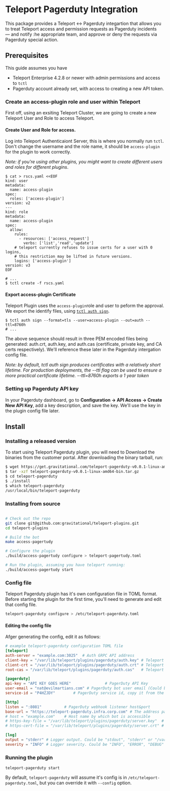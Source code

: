 # Teleport Pagerduty Integration

This package provides a Teleport <-> Pagerduty integartion that allows you to treat Teleport access and permission requests as Pagerduty incidents — and notify :he appropriate team, and approve or deny the requests via Pagerduty special action.

## Prerequisites
This guide assumes you have

* Teleport Enterprise 4.2.8 or newer with admin permissions and access to `tctl`
* Pagerduty account already set, with access to creating a new API token. 

### Create an access-plugin role and user within Teleport 
First off, using an exsiting Teleport Cluster, we are going to create a new Teleport User and Role to access Teleport.

#### Create User and Role for access. 
Log into Teleport Authenticaiont Server, this is where you normally run `tctl`. Don't change the username and the role name, it should be `access-plugin` for the plugin to work correctly.

_Note: if you're using other plugins, you might want to create different users and roles for different plugins_.

```
$ cat > rscs.yaml <<EOF
kind: user
metadata:
  name: access-plugin
spec:
  roles: ['access-plugin']
version: v2
---
kind: role
metadata:
  name: access-plugin
spec:
  allow:
    rules:
      - resources: ['access_request']
        verbs: ['list','read','update']
    # teleport currently refuses to issue certs for a user with 0 logins,
    # this restriction may be lifted in future versions.
    logins: ['access-plugin']
version: v3
EOF

# ...
$ tctl create -f rscs.yaml
```

#### Export access-plugin Certificate
Teleport Plugin uses the `access-plugin`role and user to peform the approval. We export the identify files, using [`tctl auth sign`](https://gravitational.com/teleport/docs/cli-docs/#tctl-auth-sign).

```
$ tctl auth sign --format=tls --user=access-plugin --out=auth --ttl=8760h
# ...
```

The above sequence should result in three PEM encoded files being generated: auth.crt, auth.key, and auth.cas (certificate, private key, and CA certs respectively).  We'll reference these later in the Pagerduty intergation config file.

_Note: by default, tctl auth sign produces certificates with a relatively short lifetime. For production deployments, the --ttl flag can be used to ensure a more practical certificate lifetime. --ttl=8760h exports a 1 year token_

### Setting up Pagerduty API key

In your Pagerduty dashboard, go to **Configuration -> API Access -> Create New API Key**, add a key description, and save the key. We'll use the key in the plugin config file later.

## Install

### Installing a released version

To start using Teleport Pagerduty plugin, you will need to Download the binaries from the customer portal. After downloading the binary tarball, run:

```bash
$ wget https://get.gravitational.com/teleport-pagerduty-v0.0.1-linux-amd64-bin.tar.gz
$ tar -xzf teleport-pagerduty-v0.0.1-linux-amd64-bin.tar.gz
$ cd teleport-pagerduty
$ ./install
$ which teleport-pagerduty
/usr/local/bin/teleport-pagerduty
```


### Installing from source

```bash

# Check out the repo
git clone git@github.com:gravitational/teleport-plugins.git
cd teleport-plugins

# Build the bot
make access-pagertudy

# Configure the plugin
./build/access-pagertudy configure > teleport-pagertudy.toml

# Run the plugin, assuming you have teleport running: 
./build/access-pagertudy start
```

### Config file
Teleport Pagerduty plugin has it's own configuration file in TOML format. Before starting the plugin for the first time, you'll need to generate and edit that config file. 

```bash
teleport-pagerduty configure > /etc/teleport-pagerduty.toml
```

#### Editing the config file
Afger generating the config, edit it as follows: 

```TOML
# example teleport-pagerduty configuration TOML file
[teleport]
auth-server = "example.com:3025"  # Auth GRPC API address
client-key = "/var/lib/teleport/plugins/pagerduty/auth.key" # Teleport GRPC client secret key
client-crt = "/var/lib/teleport/plugins/pagerduty/auth.crt" # Teleport GRPC client certificate
root-cas = "/var/lib/teleport/plugins/pagerduty/auth.cas"   # Teleport cluster CA certs

[pagerduty]
api-key = "API KEY GOES HERE"               # PagerDuty API Key
user-email = "nat@evilmartians.com" # PagerDuty bot user email (Could be admin email)
service-id = "P4HZJDY"        # PagerDuty service id, copy it from the Pagerduty service URL

[http]
listen = ":8081"          # PagerDuty webhook listener host&port
base-url = "https://teleport-pagerduty.infra.corp.com" # The address pagerduty uses to send webhooks when incidents (requests) are resolved — must be accessible from the internet.
# host = "example.com"    # Host name by which bot is accessible
# https-key-file = "/var/lib/teleport/plugins/pagerduty/server.key"  # TLS private key
# https-cert-file = "/var/lib/teleport/plugins/pagerduty/server.crt" # TLS certificate

[log]
output = "stderr" # Logger output. Could be "stdout", "stderr" or "/var/lib/teleport/pagerduty.log"
severity = "INFO" # Logger severity. Could be "INFO", "ERROR", "DEBUG" or "WARN".
```

### Running the plugin

```
teleport-pagerduty start
```

By default, `teleport-pagerduty` will assume it's config is in `/etc/teleport-pagerduty.toml`, but you can override it with `--config` option.
